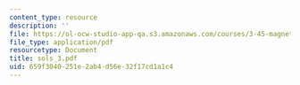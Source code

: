 ```yaml
---
content_type: resource
description: ''
file: https://ol-ocw-studio-app-qa.s3.amazonaws.com/courses/3-45-magnetic-materials-spring-2004/659f3040251e2ab4d56e32f17cd1a1c4_sols_3.pdf
file_type: application/pdf
resourcetype: Document
title: sols_3.pdf
uid: 659f3040-251e-2ab4-d56e-32f17cd1a1c4
---
```

